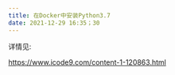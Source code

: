 ```yaml
---
title: 在Docker中安装Python3.7
date: 2021-12-29 16:35；30
---
```




详情见: 

https://www.icode9.com/content-1-120863.html